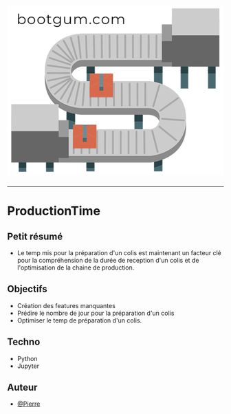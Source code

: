 
<h1 align="center">
  <img src="./Assets/header.gif" alt="Magasin" />
</h1>

---

# ProductionTime
## Petit résumé

- Le temp mis pour la préparation d'un colis est maintenant un facteur clé pour la compréhension de la durée de reception d'un colis et de l'optimisation de la chaine de production.

## Objectifs

- Création des features manquantes
- Prédire le nombre de jour pour la préparation d'un colis
- Optimiser le temp de préparation d'un colis.

## Techno

- Python
- Jupyter

## Auteur

- [@Pierre](https://github.com/Pierre-Portfolio)
